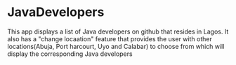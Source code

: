 # JavaDevelopers
This app displays a list of Java developers on github that resides in Lagos. 
It also has a "change locaation" feature that provides the user with other locations(Abuja, Port harcourt, Uyo and Calabar)
to choose from which will display the corresponding Java developers

